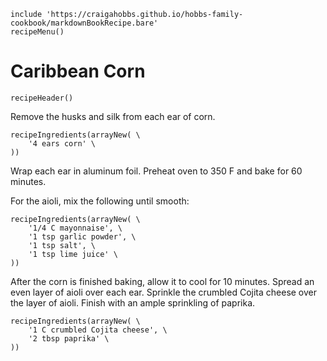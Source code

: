 ~~~ markdown-script
include 'https://craigahobbs.github.io/hobbs-family-cookbook/markdownBookRecipe.bare'
recipeMenu()
~~~

# Caribbean Corn

~~~ markdown-script
recipeHeader()
~~~

Remove the husks and silk from each ear of corn.

~~~ markdown-script
recipeIngredients(arrayNew( \
    '4 ears corn' \
))
~~~

Wrap each ear in aluminum foil. Preheat oven to 350 F and bake for 60 minutes.

For the aioli, mix the following until smooth:

~~~ markdown-script
recipeIngredients(arrayNew( \
    '1/4 C mayonnaise', \
    '1 tsp garlic powder', \
    '1 tsp salt', \
    '1 tsp lime juice' \
))
~~~

After the corn is finished baking, allow it to cool for 10 minutes. Spread an even layer of aioli
over each ear. Sprinkle the crumbled Cojita cheese over the layer of aioli. Finish with an ample
sprinkling of paprika.

~~~ markdown-script
recipeIngredients(arrayNew( \
    '1 C crumbled Cojita cheese', \
    '2 tbsp paprika' \
))
~~~
